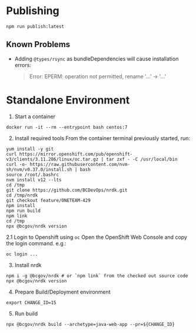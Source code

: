 # Publishing
```
npm run publish:latest
```
## Known Problems
* Adding `@types/rsync` as bundleDependencies will cause installation errors:
    > Error: EPERM: operation not permitted, rename '...' -> '...'

# Standalone Environment
1. Start a container
```
docker run -it --rm --entrypoint bash centos:7
```
2. Install required tools
From the container terminal previously started, run:
```
yum install -y git
curl https://mirror.openshift.com/pub/openshift-v3/clients/3.11.286/linux/oc.tar.gz | tar zxf - -C /usr/local/bin
curl -o- https://raw.githubusercontent.com/nvm-sh/nvm/v0.37.0/install.sh | bash
source /root/.bashrc
nvm install v12 --lts
cd /tmp
git clone https://github.com/BCDevOps/nrdk.git
cd /tmp/nrdk
git checkout feature/ONETEAM-429
npm install
npm run build
npm link
cd /tmp
npx @bcgov/nrdk version
```

2.1 Login to Openshift using `oc`
Open the OpenShift Web Console and copy the login command. e.g.:
```
oc login ...
```

3. Install nrdk
```
npm i -g @bcgov/nrdk # or `npm link` from the checked out source code
npx @bcgov/nrdk version
```

4. Prepare Build/Deployment environment
```
export CHANGE_ID=15
```

5. Run build
```
npx @bcgov/nrdk build --archetype=java-web-app --pr=${CHANGE_ID}
```